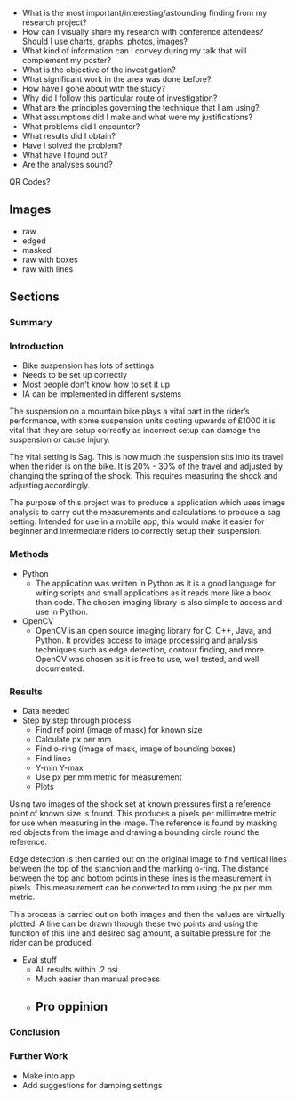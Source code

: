  - What is the most important/interesting/astounding finding from my research project?
 - How can I visually share my research with conference attendees? Should I use charts, graphs, photos, images?
 - What kind of information can I convey during my talk that will complement my poster?
 - What is the objective of the investigation?
 - What significant work in the area was done before?
 - How have I gone about with the study?
 - Why did I follow this particular route of investigation?
 - What are the principles governing the technique that I am using?
 - What assumptions did I make and what were my justifications?
 - What problems did I encounter?
 - What results did I obtain?
 - Have I solved the problem?
 - What have I found out?
 - Are the analyses sound?


QR Codes?

## Images
 - raw
 - edged
 - masked
 - raw with boxes
 - raw with lines

## Sections
### Summary

### Introduction
 - Bike suspension has lots of settings
 - Needs to be set up correctly
 - Most people don't know how to set it up
 - IA can be implemented in different systems

The suspension on a mountain bike plays a vital part in the rider’s performance, with some suspension units costing upwards of £1000 it is vital that they are setup correctly as incorrect setup can damage the suspension or cause injury.

The vital setting is Sag. This is how much the suspension sits into its travel when the rider is on the bike. It is 20% - 30% of the travel and adjusted by changing the spring of the shock. This requires measuring the shock and adjusting accordingly.

The purpose of this project was to produce a application which uses image analysis to carry out the  measurements and calculations to produce a sag setting. Intended for use in a mobile app, this would make it easier for beginner and intermediate riders to correctly setup their suspension.

### Methods
 - Python
   - The application was written in Python as it is a good language for witing scripts and small applications as it reads more like a book than code. The chosen imaging library is also simple to access and use in Python.
 - OpenCV
   - OpenCV is an open source imaging library for C, C++, Java, and Python. It provides access to image processing and analysis techniques such as edge detection, contour finding, and more. OpenCV was chosen as it is free to use, well tested, and well documented.

### Results
 - Data needed
 - Step by step through process
     - Find ref point (image of mask) for known size
     - Calculate px per mm
     - Find o-ring (image of mask, image of bounding boxes)
     - Find lines
     - Y-min Y-max
     - Use px per mm metric for measurement
     - Plots

Using two images of the shock set at known pressures first a reference point of known size is found. This produces a pixels per millimetre metric for use when measuring in the image. The reference is found by masking red objects from the image and drawing a bounding circle round the reference.

Edge detection is then carried out on the original image to find vertical lines between the top of the stanchion and the marking o-ring. The distance between the top and bottom points in these lines is the measurement in pixels. This measurement can be converted to mm using the px per mm metric.

This process is carried out on both images and then the values are virtually plotted. A line can be drawn through these two points and using the function of this line and desired sag amount, a suitable pressure for the rider can be produced.

 - Eval stuff
    - All results within .2 psi
    - Much easier than manual process
    - Pro oppinion
        -

### Conclusion

### Further Work
 - Make into app
 - Add suggestions for damping settings
